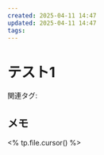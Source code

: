 ```yaml
---
created: 2025-04-11 14:47
updated: 2025-04-11 14:47
tags: 
---
```


# テスト1

関連タグ: 

## メモ

<% tp.file.cursor() %>